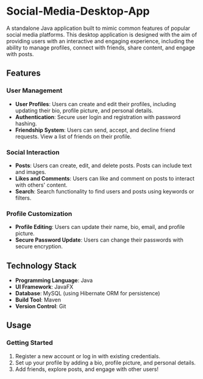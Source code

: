 # Social-Media-Desktop-App

A standalone Java application built to mimic common features of popular social media platforms. This desktop application is designed with the aim of providing users with an interactive and engaging experience, including the ability to manage profiles, connect with friends, share content, and engage with posts.

## Features

### User Management
- **User Profiles**: Users can create and edit their profiles, including updating their bio, profile picture, and personal details.
- **Authentication**: Secure user login and registration with password hashing.
- **Friendship System**: Users can send, accept, and decline friend requests. View a list of friends on their profile.

### Social Interaction
- **Posts**: Users can create, edit, and delete posts. Posts can include text and images.
- **Likes and Comments**: Users can like and comment on posts to interact with others' content.
- **Search**: Search functionality to find users and posts using keywords or filters.

### Profile Customization
- **Profile Editing**: Users can update their name, bio, email, and profile picture.
- **Secure Password Update**: Users can change their passwords with secure encryption.

## Technology Stack

- **Programming Language**: Java
- **UI Framework**: JavaFX
- **Database**: MySQL (using Hibernate ORM for persistence)
- **Build Tool**: Maven
- **Version Control**: Git

## Usage

### Getting Started
1. Register a new account or log in with existing credentials.
2. Set up your profile by adding a bio, profile picture, and personal details.
3. Add friends, explore posts, and engage with other users!

